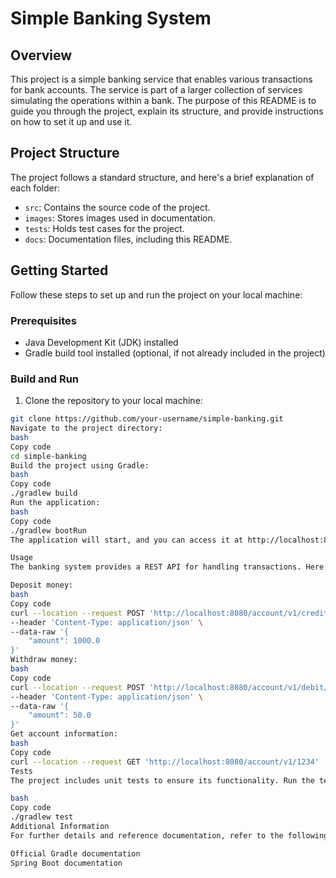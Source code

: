 # Simple Banking System

## Overview

This project is a simple banking service that enables various transactions for bank accounts. The service is part of a larger collection of services simulating the operations within a bank. The purpose of this README is to guide you through the project, explain its structure, and provide instructions on how to set it up and use it.

## Project Structure

The project follows a standard structure, and here's a brief explanation of each folder:

- `src`: Contains the source code of the project.
- `images`: Stores images used in documentation.
- `tests`: Holds test cases for the project.
- `docs`: Documentation files, including this README.

## Getting Started

Follow these steps to set up and run the project on your local machine:

### Prerequisites

- Java Development Kit (JDK) installed
- Gradle build tool installed (optional, if not already included in the project)

### Build and Run

1. Clone the repository to your local machine:

```bash
git clone https://github.com/your-username/simple-banking.git
Navigate to the project directory:
bash
Copy code
cd simple-banking
Build the project using Gradle:
bash
Copy code
./gradlew build
Run the application:
bash
Copy code
./gradlew bootRun
The application will start, and you can access it at http://localhost:8080.

Usage
The banking system provides a REST API for handling transactions. Here are some sample API requests:

Deposit money:
bash
Copy code
curl --location --request POST 'http://localhost:8080/account/v1/credit/1234' \
--header 'Content-Type: application/json' \
--data-raw '{
    "amount": 1000.0
}'
Withdraw money:
bash
Copy code
curl --location --request POST 'http://localhost:8080/account/v1/debit/1234' \
--header 'Content-Type: application/json' \
--data-raw '{
    "amount": 50.0
}'
Get account information:
bash
Copy code
curl --location --request GET 'http://localhost:8080/account/v1/1234'
Tests
The project includes unit tests to ensure its functionality. Run the tests using the following command:

bash
Copy code
./gradlew test
Additional Information
For further details and reference documentation, refer to the following:

Official Gradle documentation
Spring Boot documentation
